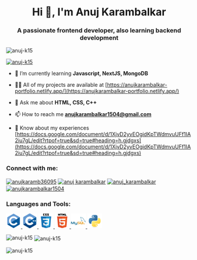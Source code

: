 <h1 align="center">Hi 👋, I'm Anuj Karambalkar</h1>
<h3 align="center">A passionate frontend developer, also learning backend development</h3>

<p align="left"> <img src="https://komarev.com/ghpvc/?username=anuj-k15&label=Profile%20views&color=0e75b6&style=flat" alt="anuj-k15" /> </p>

<p align="left"> <a href="https://github.com/ryo-ma/github-profile-trophy"><img src="https://github-profile-trophy.vercel.app/?username=anuj-k15" alt="anuj-k15" /></a> </p>

- 🌱 I’m currently learning **Javascript, NextJS, MongoDB**

- 👨‍💻 All of my projects are available at [https://anujkarambalkar-portfolio.netlify.app/](https://anujkarambalkar-portfolio.netlify.app/)

- 💬 Ask me about **HTML, CSS, C++**

- 📫 How to reach me **anujkarambalkar1504@gmail.com**

- 📄 Know about my experiences [https://docs.google.com/document/d/1XjvD2yvEOgidKpTWdmvuUFf1IA2iu7gL/edit?rtpof=true&sd=true#heading=h.gjdgxs](https://docs.google.com/document/d/1XjvD2yvEOgidKpTWdmvuUFf1IA2iu7gL/edit?rtpof=true&sd=true#heading=h.gjdgxs)

<h3 align="left">Connect with me:</h3>
<p align="left">
<a href="https://twitter.com/anujkaramb36095" target="blank"><img align="center" src="https://raw.githubusercontent.com/rahuldkjain/github-profile-readme-generator/master/src/images/icons/Social/twitter.svg" alt="anujkaramb36095" height="30" width="40" /></a>
<a href="https://fb.com/anuj karambalkar" target="blank"><img align="center" src="https://raw.githubusercontent.com/rahuldkjain/github-profile-readme-generator/master/src/images/icons/Social/facebook.svg" alt="anuj karambalkar" height="30" width="40" /></a>
<a href="https://instagram.com/anuj_karambalkar" target="blank"><img align="center" src="https://raw.githubusercontent.com/rahuldkjain/github-profile-readme-generator/master/src/images/icons/Social/instagram.svg" alt="anuj_karambalkar" height="30" width="40" /></a>
<a href="https://www.leetcode.com/anujkarambalkar1504" target="blank"><img align="center" src="https://raw.githubusercontent.com/rahuldkjain/github-profile-readme-generator/master/src/images/icons/Social/leet-code.svg" alt="anujkarambalkar1504" height="30" width="40" /></a>
</p>

<h3 align="left">Languages and Tools:</h3>
<p align="left"> <a href="https://www.cprogramming.com/" target="_blank" rel="noreferrer"> <img src="https://raw.githubusercontent.com/devicons/devicon/master/icons/c/c-original.svg" alt="c" width="40" height="40"/> </a> <a href="https://www.w3schools.com/cpp/" target="_blank" rel="noreferrer"> <img src="https://raw.githubusercontent.com/devicons/devicon/master/icons/cplusplus/cplusplus-original.svg" alt="cplusplus" width="40" height="40"/> </a> <a href="https://www.w3schools.com/css/" target="_blank" rel="noreferrer"> <img src="https://raw.githubusercontent.com/devicons/devicon/master/icons/css3/css3-original-wordmark.svg" alt="css3" width="40" height="40"/> </a> <a href="https://www.w3.org/html/" target="_blank" rel="noreferrer"> <img src="https://raw.githubusercontent.com/devicons/devicon/master/icons/html5/html5-original-wordmark.svg" alt="html5" width="40" height="40"/> </a> <a href="https://www.mysql.com/" target="_blank" rel="noreferrer"> <img src="https://raw.githubusercontent.com/devicons/devicon/master/icons/mysql/mysql-original-wordmark.svg" alt="mysql" width="40" height="40"/> </a> <a href="https://www.python.org" target="_blank" rel="noreferrer"> <img src="https://raw.githubusercontent.com/devicons/devicon/master/icons/python/python-original.svg" alt="python" width="40" height="40"/> </a> </p>

<p><img align="left" src="https://github-readme-stats.vercel.app/api/top-langs?username=anuj-k15&show_icons=true&locale=en&layout=compact" alt="anuj-k15" /></p>

<p>&nbsp;<img align="center" src="https://github-readme-stats.vercel.app/api?username=anuj-k15&show_icons=true&locale=en" alt="anuj-k15" /></p>

<p><img align="center" src="https://github-readme-streak-stats.herokuapp.com/?user=anuj-k15&" alt="anuj-k15" /></p>
